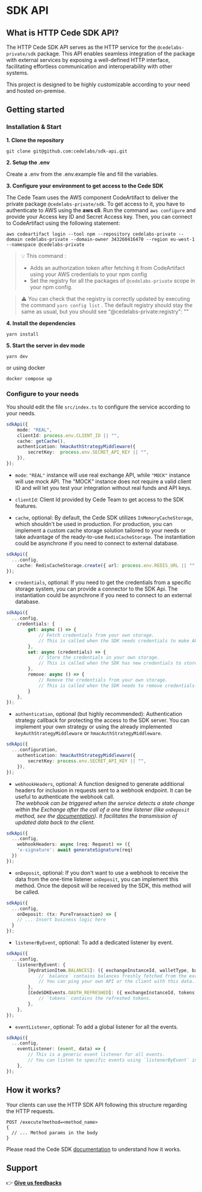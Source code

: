 # SDK API

## What is HTTP Cede SDK API?

The HTTP Cede SDK API serves as the HTTP service for the `@cedelabs-private/sdk` package. This API enables seamless integration of the package with external services by exposing a well-defined HTTP interface, facilitating effortless communication and interoperability with other systems.

This project is designed to be highly customizable according to your need and hosted on-premise.

## Getting started

### Installation & Start

**1. Clone the repository**
```
git clone git@github.com:cedelabs/sdk-api.git
```

**2. Setup the .env**

Create a .env from the .env.example file and fill the variables. 

**3. Configure your environment to get access to the Cede SDK**

The Cede Team uses the AWS component CodeArtifact to deliver the private package `@cedelabs-private/sdk`. To get access to it, you have to authenticate to AWS using the **aws cli**. Run the command `aws configure` and provide your Access key ID and Secret Access key.
Then, you can connect to CodeArtifact using the following statement: 

```
aws codeartifact login --tool npm --repository cedelabs-private --domain cedelabs-private --domain-owner 343260416470 --region eu-west-1 --namespace @cedelabs-private
```


> 💡 This command :
> - Adds an authorization token after fetching it from CodeArtifact using your AWS credentials to your npm config
> - Set the registry for all the packages of `@cedelabs-private` scope in your npm config.


> ⚠️ You can check that the registry is correctly updated by executing the command `yarn config list` . The default registry should stay the same as usual, but you should see “@cedelabs-private:registry": "<REPOSITORY URL>"

**4. Install the dependencies**
```
yarn install
```

**5. Start the server in dev mode**
```
yarn dev
```

or using docker
```
docker compose up
```

### Configure to your needs

You should edit the file `src/index.ts` to configure the service according to your needs. 

```typescript
sdkApi({
	mode: "REAL",
	clientId: process.env.CLIENT_ID || "",
	cache: getCache(),
	authentication: hmacAuthStrategyMiddleware({
		secretKey:  process.env.SECRET_API_KEY || "",
	}),
});
```

- `mode`: `"REAL"` instance will use real exchange API, while `"MOCK"` instance will use mock API. The "MOCK" instance does not require a valid client ID and will let you test your integration without real funds and API keys.

- `clientId`: Client Id provided by Cede Team to get access to the SDK features.

- `cache`, optional: By default, the Cede SDK utilizes `InMemoryCacheStorage`, which shouldn't be used in production. For production, you can implement a custom cache storage solution tailored to your needs or take advantage of the ready-to-use `RedisCacheStorage`. The instantiation could be asynchrone if you need to connect to external database.
```typescript
sdkApi({
  ...config,
	cache: RedisCacheStorage.create({ url: process.env.REDIS_URL || "" }),
});
```

- `credentials`, optional: If you need to get the credentials from a specific storage system, you can provide a connector to the SDK Api. The instantiation could be asynchrone if you need to connect to an external database.
```typescript
sdkApi({
  ...config,
	credentials: {
		get: async () => {
			// Fetch credentials from your own storage.
			// This is called when the SDK needs credentials to make API calls.
		},
		set: async (credentials) => {
			// Store the credentials in your own storage.
			// This is called when the SDK has new credentials to store.
		},
		remove: async () => {
			// Remove the credentials from your own storage.
			// This is called when the SDK needs to remove credentials.
		}
	},
});
```

- `authentication`, optional (but highly recommended): Authentication strategy callback for protecting the access to the SDK server. You can implement your own strategy or using the already implemented `keyAuthStrategyMiddleware` or `hmacAuthStrategyMiddleware`.
```typescript
sdkApi({
  ...configuration,
	authentication: hmacAuthStrategyMiddleware({
		secretKey: process.env.SECRET_API_KEY || "",
	}),
});
```

- `webhookHeaders`, optional: A function designed to generate additional headers for inclusion in requests sent to a webhook endpoint. It can be useful to authenticate the webhook call. <br />
*The webhook can be triggered when the service detects a state change within the Exchange after the call of a one time listener (like `onDeposit` method, see the [documentation](https://docs-sdk.cede.store/documentation/api-reference/deposit#on-deposit-callback?mode=http)). It facilitates the transmission of updated data back to the client.*
```typescript
sdkApi({
  ...config,
	webhookHeaders: async (req: Request) => ({
    'x-signature': await generateSignature(req)
  })
});
```

- `onDeposit`, optional: If you don't want to use a webhook to receive the data from the one-time listener `onDeposit`, you can implement this method. Once the deposit will be received by the SDK, this method will be called. 
```typescript
sdkApi({
  ...config,
	onDeposit: (tx: PureTransaction) => {
    // ... Insert business logic here
  }
});
```

- `listenerByEvent`, optional: To add a dedicated listener by event. 
```typescript
sdkApi({
  ...config,
	listenerByEvent: {
		[HydrationItem.BALANCES]: ({ exchangeInstanceId, walletType, balance }) => {
			// `balance` contains balances freshly fetched from the exchange.
			// You can ping your own API or the client with this data.
		},
		[CedeSDKEvents.OAUTH_REFRESHED]: ({ exchangeInstanceId, tokens }) => {
			// `tokens` contains the refreshed tokens.
		},
	},
});
```

- `eventListener`, optional: To add a global listener for all the events.
```typescript
sdkApi({
  ...config,
	eventListener: (event, data) => {
		// This is a generic event listener for all events.
		// You can listen to specific events using `listenerByEvent` instead.
	},
});
```

## How it works?

Your clients can use the HTTP SDK API following this structure regarding the HTTP requests.

```http
POST /execute?method=<method_name>
{
  // ... Method params in the body
}
```

Please read the Cede SDK [documentation](https://docs-sdk.cede.store/documentation/general-info) to understand how it works.

## Support

👉 [**Give us feedbacks**](https://github.com/cedelabs/cede.store/issues/new/choose)
